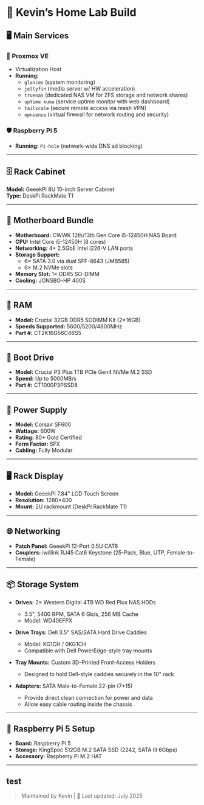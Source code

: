 # 🧰 Kevin’s Home Lab Build

## 🖥️ Main Services

### 🔧 Proxmox VE

- Virtualization Host
- **Running:**
  - `glances` (system monitoring)
  - `jellyfin` (media server w/ HW acceleration)
  - `truenas` (dedicated NAS VM for ZFS storage and network shares)
  - `uptime kuma` (service uptime monitor with web dashboard)
  - `tailscale` (secure remote access via mesh VPN)
  - `opnsense` (virtual firewall for network routing and security)

### 🛡️ Raspberry Pi 5

- **Running:** `Pi-hole` (network-wide DNS ad blocking)

---

## 🗄️ Rack Cabinet

**Model:** GeeekPi 8U 10-inch Server Cabinet  
**Type:** DeskPi RackMate T1

---

## 🧠 Motherboard Bundle

- **Motherboard:** CWWK 12th/13th Gen Core i5-12450H NAS Board
- **CPU:** Intel Core i5-12450H (8 cores)
- **Networking:** 4× 2.5GbE Intel i226-V LAN ports
- **Storage Support:**
  - 6× SATA 3.0 via dual SFF-8643 (JMB585)
  - 6× M.2 NVMe slots
- **Memory Slot:** 1× DDR5 SO-DIMM
- **Cooling:** JONSBO-HP 400S

---

## 🧬 RAM

- **Model:** Crucial 32GB DDR5 SODIMM Kit (2×16GB)
- **Speeds Supported:** 5600/5200/4800MHz
- **Part #:** CT2K16G56C46S5

---

## 💾 Boot Drive

- **Model:** Crucial P3 Plus 1TB PCIe Gen4 NVMe M.2 SSD
- **Speed:** Up to 5000MB/s
- **Part #:** CT1000P3PSSD8

---

## 🔌 Power Supply

- **Model:** Corsair SF600
- **Wattage:** 600W
- **Rating:** 80+ Gold Certified
- **Form Factor:** SFX
- **Cabling:** Fully Modular

---

## 🖥️ Rack Display

- **Model:** GeeekPi 7.84" LCD Touch Screen
- **Resolution:** 1280×400
- **Mount:** 2U rackmount (DeskPi RackMate T1)

---

## 🌐 Networking

- **Patch Panel:** GeeekPi 12-Port 0.5U CAT6
- **Couplers:** iwillink RJ45 Cat6 Keystone (25-Pack, Blue, UTP, Female-to-Female)

---

## 📦 Storage System

- **Drives:** 2× Western Digital 4TB WD Red Plus NAS HDDs

  - 3.5", 5400 RPM, SATA 6 Gb/s, 256 MB Cache
  - Model: WD40EFPX

- **Drive Trays:** Dell 3.5" SAS/SATA Hard Drive Caddies

  - Model: KG1CH / 0KG1CH
  - Compatible with Dell PowerEdge-style tray mounts

- **Tray Mounts:** Custom 3D-Printed Front-Access Holders

  - Designed to hold Dell-style caddies securely in the 10" rack

- **Adapters:** SATA Male-to-Female 22-pin (7+15)
  - Provide direct clean connection for power and data
  - Allow easy cable routing inside the chassis

---

## 🍓 Raspberry Pi 5 Setup

- **Board:** Raspberry Pi 5
- **Storage:** KingSpec 512GB M.2 SATA SSD (2242, SATA III 6Gbps)
- **Accessory:** Raspberry Pi M.2 HAT

---

## test

> Maintained by Kevin | 📅 Last updated: July 2025
